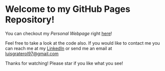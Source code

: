 # Welcome to my GitHub Pages Repository!

You can checkout my *Personal Webpage* right [here](https://luisgraterol.github.io)!

Feel free to take a look at the code also. If you would like to contact me you can reach me at my [LinkedIn](https://ve.linkedin.com/in/luis-graterol-1059a2100) or send me an email at luisgraterol97@gmail.com

Thanks for watching! Please star if you like what you see!
